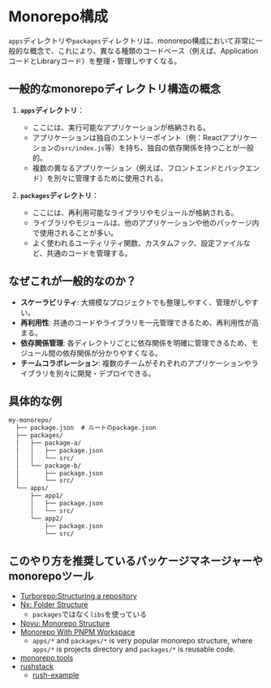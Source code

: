 # Monorepo構成

`apps`ディレクトリや`packages`ディレクトリは、monorepo構成において非常に一般的な概念で、これにより、異なる種類のコードベース（例えば、ApplicationコードとLibraryコード）を整理・管理しやすくなる。

## 一般的なmonorepoディレクトリ構造の概念

1. **`apps`ディレクトリ**：
   - ここには、実行可能なアプリケーションが格納される。
   - アプリケーションは独自のエントリーポイント（例：Reactアプリケーションの`src/index.js`等）を持ち、独自の依存関係を持つことが一般的。
   - 複数の異なるアプリケーション（例えば、フロントエンドとバックエンド）を別々に管理するために使用される。

2. **`packages`ディレクトリ**：
   - ここには、再利用可能なライブラリやモジュールが格納される。
   - ライブラリやモジュールは、他のアプリケーションや他のパッケージ内で使用されることが多い。
   - よく使われるユーティリティ関数、カスタムフック、設定ファイルなど、共通のコードを管理する。

## なぜこれが一般的なのか？

- **スケーラビリティ**: 大規模なプロジェクトでも整理しやすく、管理がしやすい。
- **再利用性**: 共通のコードやライブラリを一元管理できるため、再利用性が高まる。
- **依存関係管理**: 各ディレクトリごとに依存関係を明確に管理できるため、モジュール間の依存関係が分かりやすくなる。
- **チームコラボレーション**: 複数のチームがそれぞれのアプリケーションやライブラリを別々に開発・デプロイできる。

## 具体的な例

```txt
my-monorepo/
  ├── package.json  # ルートのpackage.json
  ├── packages/
  │   ├── package-a/
  │   │   ├── package.json
  │   │   └── src/
  │   └── package-b/
  │       ├── package.json
  │       └── src/
  └── apps/
      ├── app1/
      │   ├── package.json
      │   └── src/
      └── app2/
          ├── package.json
          └── src/
```

## このやり方を推奨しているパッケージマネージャーやmonorepoツール

- [Turborepo:Structuring a repository](https://turbo.build/repo/docs/crafting-your-repository/structuring-a-repository)
- [Nx: Folder Structure](https://nx.dev/concepts/decisions/folder-structure)
  - `packages`ではなく`libs`を使っている
- [Novu: Monorepo Structure](https://docs.novu.co/community/monorepo-structure)
- [Monorepo With PNPM Workspace](https://anasrar.github.io/blog/monorepo-with-pnpm-workspace/)
  - `apps/*` and `packages/*` is very popular monorepo structure, where `apps/*` is projects directory and `packages/*` is reusable code.
- [monorepo.tools](https://monorepo.tools/)
- [rushstack](https://github.com/microsoft/rushstack)
  - [rush-example](https://github.com/microsoft/rush-example)

